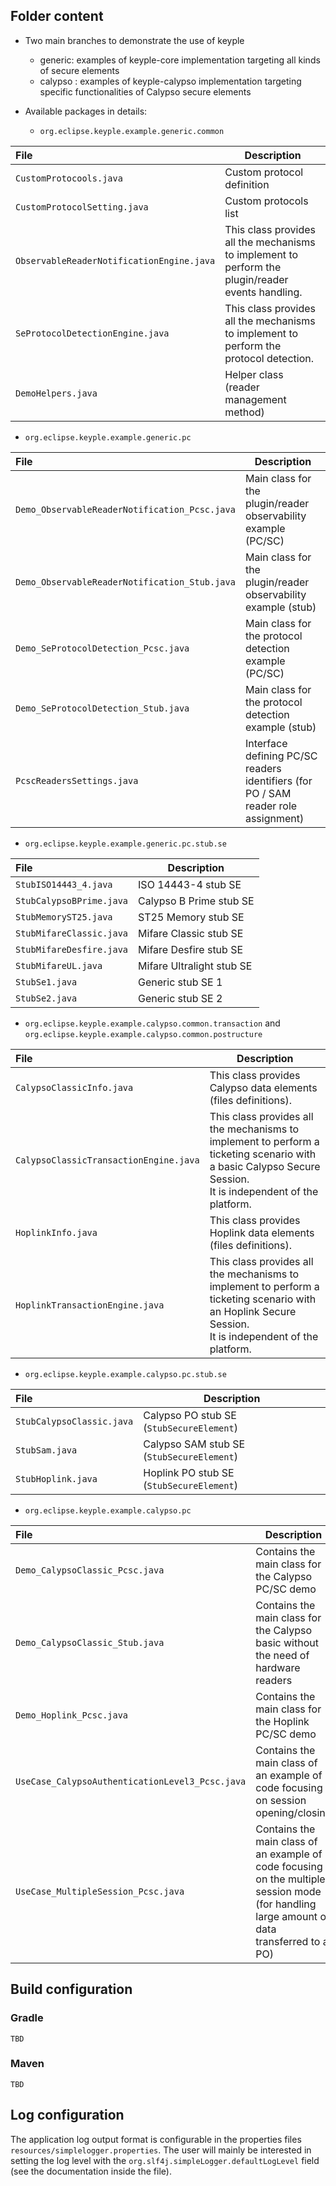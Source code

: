 **Folder content**
---

* Two main branches to demonstrate the use of keyple
    - generic: examples of keyple-core implementation targeting all kinds of secure elements
    - calypso : examples of keyple-calypso implementation targeting specific functionalities of Calypso secure elements

* Available packages in details:
  - `org.eclipse.keyple.example.generic.common`

|File|Description|
|:---|---|
|`CustomProtocools.java`|Custom protocol definition|
|`CustomProtocolSetting.java`|Custom protocols list|
|`ObservableReaderNotificationEngine.java`|This class provides all the mechanisms to implement to perform the plugin/reader events handling.|
|`SeProtocolDetectionEngine.java`|This class provides all the mechanisms to implement to perform the protocol detection.|
|`DemoHelpers.java`|Helper class (reader management method)|

  - `org.eclipse.keyple.example.generic.pc`

|File|Description|
|:---|---|
|`Demo_ObservableReaderNotification_Pcsc.java`|Main class for the plugin/reader observability example (PC/SC)|
|`Demo_ObservableReaderNotification_Stub.java`|Main class for the plugin/reader observability example (stub)|
|`Demo_SeProtocolDetection_Pcsc.java`|Main class for the protocol detection example (PC/SC)|
|`Demo_SeProtocolDetection_Stub.java`|Main class for the protocol detection example (stub)|
|`PcscReadersSettings.java`|Interface defining PC/SC readers identifiers (for PO / SAM reader role assignment)|

  - `org.eclipse.keyple.example.generic.pc.stub.se`

|File|Description|
|:---|---|
|`StubISO14443_4.java`|ISO 14443-4 stub SE|
|`StubCalypsoBPrime.java`|Calypso B Prime stub SE|
|`StubMemoryST25.java`|ST25 Memory stub SE|
|`StubMifareClassic.java`|Mifare Classic stub SE|
|`StubMifareDesfire.java`|Mifare Desfire stub SE|
|`StubMifareUL.java`|Mifare Ultralight stub SE|
|`StubSe1.java`|Generic stub SE 1|
|`StubSe2.java`|Generic stub SE 2|

  - `org.eclipse.keyple.example.calypso.common.transaction` and `org.eclipse.keyple.example.calypso.common.postructure`

|File|Description|
|:---|---|
|`CalypsoClassicInfo.java`|This class provides Calypso data elements (files definitions).|
|`CalypsoClassicTransactionEngine.java`|This class provides all the mechanisms to implement to perform a ticketing scenario with a basic Calypso Secure Session.<br>It is independent of the platform.|
|`HoplinkInfo.java`|This class provides Hoplink data elements (files definitions).|
|`HoplinkTransactionEngine.java`|This class provides all the mechanisms to implement to perform a ticketing scenario with an Hoplink Secure Session.<br>It is independent of the platform.|

  - `org.eclipse.keyple.example.calypso.pc.stub.se`

|File|Description|
|:---|---|
|`StubCalypsoClassic.java`|Calypso PO stub SE (`StubSecureElement`)|
|`StubSam.java`|Calypso SAM stub SE (`StubSecureElement`)|
|`StubHoplink.java`|Hoplink PO stub SE (`StubSecureElement`)|

  - `org.eclipse.keyple.example.calypso.pc`

|File|Description|
|:---|---|
|`Demo_CalypsoClassic_Pcsc.java`|Contains the main class for the Calypso PC/SC demo|
|`Demo_CalypsoClassic_Stub.java`|Contains the main class for the Calypso basic without the need of hardware readers|
|`Demo_Hoplink_Pcsc.java`|Contains the main class for the Hoplink PC/SC demo|
|`UseCase_CalypsoAuthenticationLevel3_Pcsc.java`|Contains the main class of an example of code focusing on session opening/closing|
|`UseCase_MultipleSession_Pcsc.java`|Contains the main class of an example of code focusing on the multiple session mode (for handling large amount of data transferred to a PO)|

**Build configuration**
---
### Gradle
    TBD
### Maven
    TBD

**Log configuration**
---
The application log output format is configurable in the properties files
`resources/simplelogger.properties`.
The user will mainly be interested in setting the log level with the `org.slf4j.simpleLogger.defaultLogLevel` field (see the documentation inside the file).
